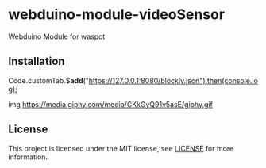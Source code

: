 # webduino-module-videoSensor

Webduino Module for waspot


## Installation

Code.customTab.$__add__("https://127.0.0.1:8080/blockly.json").then(console.log);

img
https://media.giphy.com/media/CKkGyQ91v5asE/giphy.gif


## License

This project is licensed under the MIT license, see [LICENSE](LICENSE) for more information.

